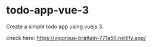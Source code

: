 # todo-app-vue-3
Create a simple todo app using vuejs 3.


check here: https://vigorous-brattain-771a50.netlify.app/

